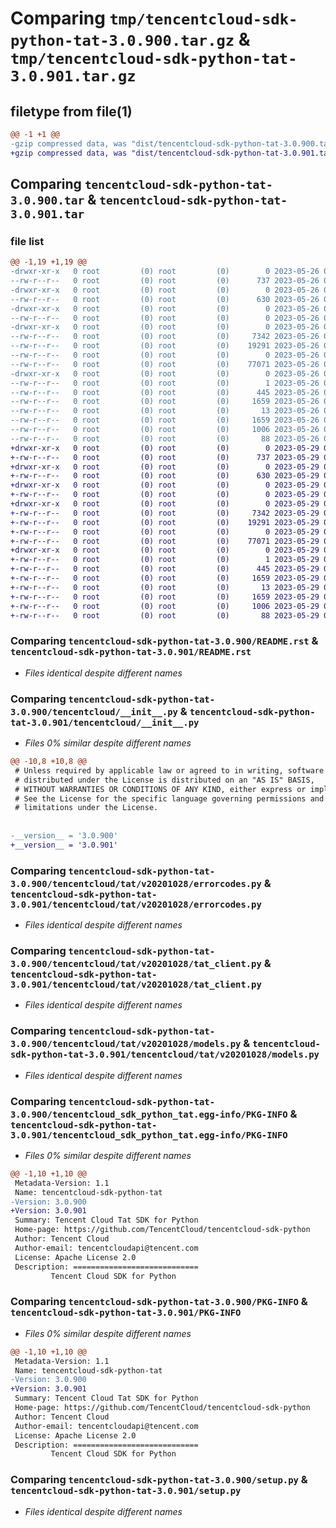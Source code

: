 # Comparing `tmp/tencentcloud-sdk-python-tat-3.0.900.tar.gz` & `tmp/tencentcloud-sdk-python-tat-3.0.901.tar.gz`

## filetype from file(1)

```diff
@@ -1 +1 @@
-gzip compressed data, was "dist/tencentcloud-sdk-python-tat-3.0.900.tar", last modified: Fri May 26 02:27:28 2023, max compression
+gzip compressed data, was "dist/tencentcloud-sdk-python-tat-3.0.901.tar", last modified: Mon May 29 02:36:31 2023, max compression
```

## Comparing `tencentcloud-sdk-python-tat-3.0.900.tar` & `tencentcloud-sdk-python-tat-3.0.901.tar`

### file list

```diff
@@ -1,19 +1,19 @@
-drwxr-xr-x   0 root         (0) root         (0)        0 2023-05-26 02:27:28.000000 tencentcloud-sdk-python-tat-3.0.900/
--rw-r--r--   0 root         (0) root         (0)      737 2023-05-26 02:27:28.000000 tencentcloud-sdk-python-tat-3.0.900/README.rst
-drwxr-xr-x   0 root         (0) root         (0)        0 2023-05-26 02:27:28.000000 tencentcloud-sdk-python-tat-3.0.900/tencentcloud/
--rw-r--r--   0 root         (0) root         (0)      630 2023-05-26 02:27:28.000000 tencentcloud-sdk-python-tat-3.0.900/tencentcloud/__init__.py
-drwxr-xr-x   0 root         (0) root         (0)        0 2023-05-26 02:27:28.000000 tencentcloud-sdk-python-tat-3.0.900/tencentcloud/tat/
--rw-r--r--   0 root         (0) root         (0)        0 2023-05-26 02:27:28.000000 tencentcloud-sdk-python-tat-3.0.900/tencentcloud/tat/__init__.py
-drwxr-xr-x   0 root         (0) root         (0)        0 2023-05-26 02:27:28.000000 tencentcloud-sdk-python-tat-3.0.900/tencentcloud/tat/v20201028/
--rw-r--r--   0 root         (0) root         (0)     7342 2023-05-26 02:27:28.000000 tencentcloud-sdk-python-tat-3.0.900/tencentcloud/tat/v20201028/errorcodes.py
--rw-r--r--   0 root         (0) root         (0)    19291 2023-05-26 02:27:28.000000 tencentcloud-sdk-python-tat-3.0.900/tencentcloud/tat/v20201028/tat_client.py
--rw-r--r--   0 root         (0) root         (0)        0 2023-05-26 02:27:28.000000 tencentcloud-sdk-python-tat-3.0.900/tencentcloud/tat/v20201028/__init__.py
--rw-r--r--   0 root         (0) root         (0)    77071 2023-05-26 02:27:28.000000 tencentcloud-sdk-python-tat-3.0.900/tencentcloud/tat/v20201028/models.py
-drwxr-xr-x   0 root         (0) root         (0)        0 2023-05-26 02:27:28.000000 tencentcloud-sdk-python-tat-3.0.900/tencentcloud_sdk_python_tat.egg-info/
--rw-r--r--   0 root         (0) root         (0)        1 2023-05-26 02:27:28.000000 tencentcloud-sdk-python-tat-3.0.900/tencentcloud_sdk_python_tat.egg-info/dependency_links.txt
--rw-r--r--   0 root         (0) root         (0)      445 2023-05-26 02:27:28.000000 tencentcloud-sdk-python-tat-3.0.900/tencentcloud_sdk_python_tat.egg-info/SOURCES.txt
--rw-r--r--   0 root         (0) root         (0)     1659 2023-05-26 02:27:28.000000 tencentcloud-sdk-python-tat-3.0.900/tencentcloud_sdk_python_tat.egg-info/PKG-INFO
--rw-r--r--   0 root         (0) root         (0)       13 2023-05-26 02:27:28.000000 tencentcloud-sdk-python-tat-3.0.900/tencentcloud_sdk_python_tat.egg-info/top_level.txt
--rw-r--r--   0 root         (0) root         (0)     1659 2023-05-26 02:27:28.000000 tencentcloud-sdk-python-tat-3.0.900/PKG-INFO
--rw-r--r--   0 root         (0) root         (0)     1006 2023-05-26 02:27:28.000000 tencentcloud-sdk-python-tat-3.0.900/setup.py
--rw-r--r--   0 root         (0) root         (0)       88 2023-05-26 02:27:28.000000 tencentcloud-sdk-python-tat-3.0.900/setup.cfg
+drwxr-xr-x   0 root         (0) root         (0)        0 2023-05-29 02:36:31.000000 tencentcloud-sdk-python-tat-3.0.901/
+-rw-r--r--   0 root         (0) root         (0)      737 2023-05-29 02:36:31.000000 tencentcloud-sdk-python-tat-3.0.901/README.rst
+drwxr-xr-x   0 root         (0) root         (0)        0 2023-05-29 02:36:31.000000 tencentcloud-sdk-python-tat-3.0.901/tencentcloud/
+-rw-r--r--   0 root         (0) root         (0)      630 2023-05-29 02:36:31.000000 tencentcloud-sdk-python-tat-3.0.901/tencentcloud/__init__.py
+drwxr-xr-x   0 root         (0) root         (0)        0 2023-05-29 02:36:31.000000 tencentcloud-sdk-python-tat-3.0.901/tencentcloud/tat/
+-rw-r--r--   0 root         (0) root         (0)        0 2023-05-29 02:36:31.000000 tencentcloud-sdk-python-tat-3.0.901/tencentcloud/tat/__init__.py
+drwxr-xr-x   0 root         (0) root         (0)        0 2023-05-29 02:36:31.000000 tencentcloud-sdk-python-tat-3.0.901/tencentcloud/tat/v20201028/
+-rw-r--r--   0 root         (0) root         (0)     7342 2023-05-29 02:36:31.000000 tencentcloud-sdk-python-tat-3.0.901/tencentcloud/tat/v20201028/errorcodes.py
+-rw-r--r--   0 root         (0) root         (0)    19291 2023-05-29 02:36:31.000000 tencentcloud-sdk-python-tat-3.0.901/tencentcloud/tat/v20201028/tat_client.py
+-rw-r--r--   0 root         (0) root         (0)        0 2023-05-29 02:36:31.000000 tencentcloud-sdk-python-tat-3.0.901/tencentcloud/tat/v20201028/__init__.py
+-rw-r--r--   0 root         (0) root         (0)    77071 2023-05-29 02:36:31.000000 tencentcloud-sdk-python-tat-3.0.901/tencentcloud/tat/v20201028/models.py
+drwxr-xr-x   0 root         (0) root         (0)        0 2023-05-29 02:36:31.000000 tencentcloud-sdk-python-tat-3.0.901/tencentcloud_sdk_python_tat.egg-info/
+-rw-r--r--   0 root         (0) root         (0)        1 2023-05-29 02:36:31.000000 tencentcloud-sdk-python-tat-3.0.901/tencentcloud_sdk_python_tat.egg-info/dependency_links.txt
+-rw-r--r--   0 root         (0) root         (0)      445 2023-05-29 02:36:31.000000 tencentcloud-sdk-python-tat-3.0.901/tencentcloud_sdk_python_tat.egg-info/SOURCES.txt
+-rw-r--r--   0 root         (0) root         (0)     1659 2023-05-29 02:36:31.000000 tencentcloud-sdk-python-tat-3.0.901/tencentcloud_sdk_python_tat.egg-info/PKG-INFO
+-rw-r--r--   0 root         (0) root         (0)       13 2023-05-29 02:36:31.000000 tencentcloud-sdk-python-tat-3.0.901/tencentcloud_sdk_python_tat.egg-info/top_level.txt
+-rw-r--r--   0 root         (0) root         (0)     1659 2023-05-29 02:36:31.000000 tencentcloud-sdk-python-tat-3.0.901/PKG-INFO
+-rw-r--r--   0 root         (0) root         (0)     1006 2023-05-29 02:36:31.000000 tencentcloud-sdk-python-tat-3.0.901/setup.py
+-rw-r--r--   0 root         (0) root         (0)       88 2023-05-29 02:36:31.000000 tencentcloud-sdk-python-tat-3.0.901/setup.cfg
```

### Comparing `tencentcloud-sdk-python-tat-3.0.900/README.rst` & `tencentcloud-sdk-python-tat-3.0.901/README.rst`

 * *Files identical despite different names*

### Comparing `tencentcloud-sdk-python-tat-3.0.900/tencentcloud/__init__.py` & `tencentcloud-sdk-python-tat-3.0.901/tencentcloud/__init__.py`

 * *Files 0% similar despite different names*

```diff
@@ -10,8 +10,8 @@
 # Unless required by applicable law or agreed to in writing, software
 # distributed under the License is distributed on an "AS IS" BASIS,
 # WITHOUT WARRANTIES OR CONDITIONS OF ANY KIND, either express or implied.
 # See the License for the specific language governing permissions and
 # limitations under the License.
 
 
-__version__ = '3.0.900'
+__version__ = '3.0.901'
```

### Comparing `tencentcloud-sdk-python-tat-3.0.900/tencentcloud/tat/v20201028/errorcodes.py` & `tencentcloud-sdk-python-tat-3.0.901/tencentcloud/tat/v20201028/errorcodes.py`

 * *Files identical despite different names*

### Comparing `tencentcloud-sdk-python-tat-3.0.900/tencentcloud/tat/v20201028/tat_client.py` & `tencentcloud-sdk-python-tat-3.0.901/tencentcloud/tat/v20201028/tat_client.py`

 * *Files identical despite different names*

### Comparing `tencentcloud-sdk-python-tat-3.0.900/tencentcloud/tat/v20201028/models.py` & `tencentcloud-sdk-python-tat-3.0.901/tencentcloud/tat/v20201028/models.py`

 * *Files identical despite different names*

### Comparing `tencentcloud-sdk-python-tat-3.0.900/tencentcloud_sdk_python_tat.egg-info/PKG-INFO` & `tencentcloud-sdk-python-tat-3.0.901/tencentcloud_sdk_python_tat.egg-info/PKG-INFO`

 * *Files 0% similar despite different names*

```diff
@@ -1,10 +1,10 @@
 Metadata-Version: 1.1
 Name: tencentcloud-sdk-python-tat
-Version: 3.0.900
+Version: 3.0.901
 Summary: Tencent Cloud Tat SDK for Python
 Home-page: https://github.com/TencentCloud/tencentcloud-sdk-python
 Author: Tencent Cloud
 Author-email: tencentcloudapi@tencent.com
 License: Apache License 2.0
 Description: ============================
         Tencent Cloud SDK for Python
```

### Comparing `tencentcloud-sdk-python-tat-3.0.900/PKG-INFO` & `tencentcloud-sdk-python-tat-3.0.901/PKG-INFO`

 * *Files 0% similar despite different names*

```diff
@@ -1,10 +1,10 @@
 Metadata-Version: 1.1
 Name: tencentcloud-sdk-python-tat
-Version: 3.0.900
+Version: 3.0.901
 Summary: Tencent Cloud Tat SDK for Python
 Home-page: https://github.com/TencentCloud/tencentcloud-sdk-python
 Author: Tencent Cloud
 Author-email: tencentcloudapi@tencent.com
 License: Apache License 2.0
 Description: ============================
         Tencent Cloud SDK for Python
```

### Comparing `tencentcloud-sdk-python-tat-3.0.900/setup.py` & `tencentcloud-sdk-python-tat-3.0.901/setup.py`

 * *Files identical despite different names*

